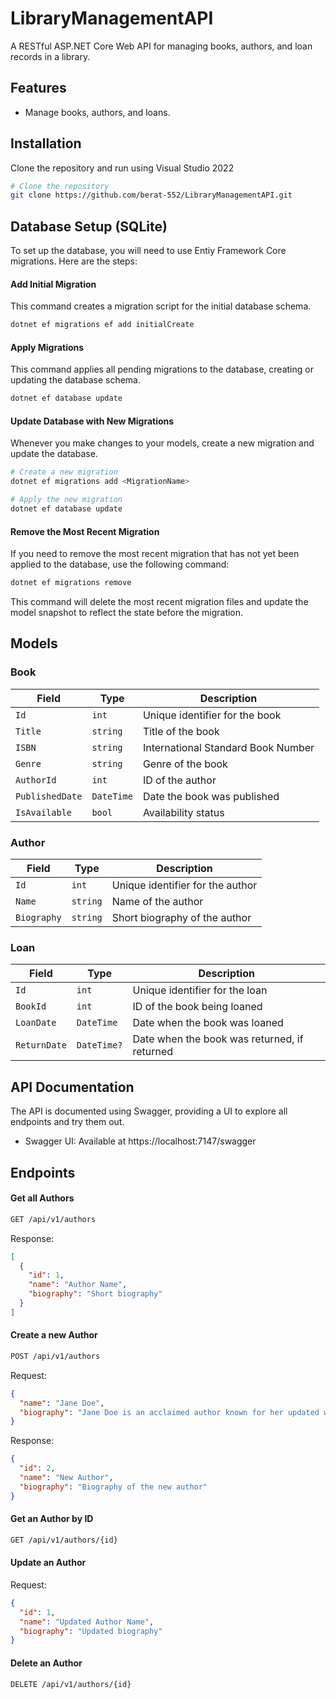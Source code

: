 # LibraryManagementAPI

A RESTful ASP.NET Core Web API for managing books, authors, and loan records in a library.

## Features

- Manage books, authors, and loans.

## Installation

Clone the repository and run using Visual Studio 2022

```bash
# Clone the repository
git clone https://github.com/berat-552/LibraryManagementAPI.git
```

## Database Setup (SQLite)
To set up the database, you will need to use Entiy Framework Core migrations. Here are the steps:

#### Add Initial Migration
This command creates a migration script for the initial database schema.
```bash
dotnet ef migrations ef add initialCreate
```

#### Apply Migrations
This command applies all pending migrations to the database, creating or updating the database schema.
```bash
dotnet ef database update
```

#### Update Database with New Migrations
Whenever you make changes to your models, create a new migration and update the database.
```bash
# Create a new migration
dotnet ef migrations add <MigrationName>

# Apply the new migration
dotnet ef database update
```

#### Remove the Most Recent Migration
If you need to remove the most recent migration that has not yet been applied to the database, use the following command:
```bash
dotnet ef migrations remove
```
This command will delete the most recent migration files and update the model snapshot to reflect the state before the migration.

#### 

## Models

### Book
| Field           | Type       | Description                    |
|-----------------|------------|--------------------------------|
| `Id`            | `int`      | Unique identifier for the book |
| `Title`         | `string`   | Title of the book              |
| `ISBN`          | `string`   | International Standard Book Number|
| `Genre`         | `string`   | Genre of the book              |
| `AuthorId`      | `int`      | ID of the author               |
| `PublishedDate` | `DateTime` | Date the book was published    |
| `IsAvailable`   | `bool`     | Availability status            |

### Author
| Field       | Type     | Description                        |
|-------------|----------|------------------------------------|
| `Id`        | `int`    | Unique identifier for the author   |
| `Name`      | `string` | Name of the author                 |
| `Biography` | `string` | Short biography of the author      |

### Loan
| Field        | Type        | Description                           |
|--------------|-------------|---------------------------------------|
| `Id`         | `int`       | Unique identifier for the loan        |
| `BookId`     | `int`       | ID of the book being loaned           |
| `LoanDate`   | `DateTime`  | Date when the book was loaned         |
| `ReturnDate` | `DateTime?` | Date when the book was returned, if returned |

## API Documentation
The API is documented using Swagger, providing a UI to explore all endpoints and try them out.

- Swagger UI: Available at https://localhost:7147/swagger

## Endpoints

#### Get all Authors
```bash
GET /api/v1/authors
```

Response:

```json
[
  {
    "id": 1,
    "name": "Author Name",
    "biography": "Short biography"
  }
]
```

#### Create a new Author
```bash
POST /api/v1/authors
```

Request:
```json
{
  "name": "Jane Doe",
  "biography": "Jane Doe is an acclaimed author known for her updated works in contemporary fiction."
}
```

Response:
```json
{
  "id": 2,
  "name": "New Author",
  "biography": "Biography of the new author"
}
```

#### Get an Author by ID
```bash
GET /api/v1/authors/{id}
```

#### Update an Author

Request:
```json
{
  "id": 1,
  "name": "Updated Author Name",
  "biography": "Updated biography"
}
```

#### Delete an Author
```bash
DELETE /api/v1/authors/{id}
```
